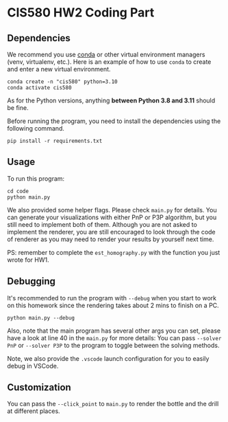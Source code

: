 # CIS580 HW2 Coding Part

## Dependencies

We recommend you use [conda](https://conda.io/projects/conda/en/latest/user-guide/install/index.html) or other virtual environment managers (venv, virtualenv, etc.).
Here is an example of how to use `conda` to 
create and enter a new virtual environment.
```
conda create -n "cis580" python=3.10
conda activate cis580
```

As for the Python versions, anything **between Python 3.8 and 3.11** should be fine.


Before running the program, you need to install the dependencies using the following command.
```
pip install -r requirements.txt
```


## Usage

To run this program:

```
cd code
python main.py
```

We also provided some helper flags. Please check `main.py` for details. You can generate your visualizations with either PnP or P3P algorithm, but you still need to implement both of them. Although you are not asked to implement the renderer, you are still encouraged to look through the code of renderer as you may need to render your results by yourself next time. 

PS: remember to complete the `est_homography.py` with the function you just wrote for HW1.


## Debugging

It's recommended to run the program with `--debug` when you start to work on this homework since the rendering takes about 2 mins to finish on a PC. 

```
python main.py --debug
```

Also, note that the main program has several other args you can set, please have a look at line 40 in the `main.py` for more details: You can pass `--solver PnP` or `--solver P3P` to the program to toggle between the solving methods.

Note, we also provide the `.vscode` launch configuration for you to easily debug in VSCode.


## Customization

You can pass the `--click_point` to `main.py` to render the bottle and the drill at different places. 
